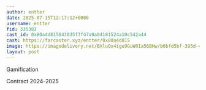 ```yaml
---
author: entter
date: 2025-07-15T12:17:12+0000
username: entter
fid: 335383
cast_id: 0x80a4d815643035f7f47a9a04181524a10c542a44
cast: https://farcaster.xyz/entter/0x80a4d815
image: https://imagedelivery.net/BXluQx4ige9GuW0Ia56BHw/b6bfd5bf-395d-4f6e-5a54-31f5ebcb1100/original
layout: post
---
```

Gamification  
   
Contract 2024-2025  

<img src='https://imagedelivery.net/BXluQx4ige9GuW0Ia56BHw/b6bfd5bf-395d-4f6e-5a54-31f5ebcb1100/original' alt='' referrerpolicy='no-referrer'/>